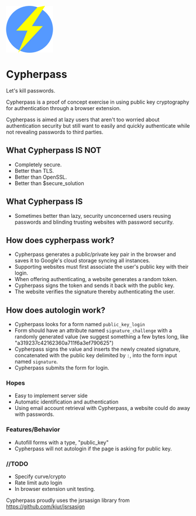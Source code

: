 ![Cypherpass](/img/cypher_128.png)

# Cypherpass

Let's kill passwords.

Cypherpass is a proof of concept exercise in using public key cryptography for
authentication through a browser extension.

Cypherpass is aimed at lazy users that aren't too worried about authentication
security but still want to easily and quickly authenticate while not revealing
passwords to third parties.

## What Cypherpass **IS NOT**
 - Completely secure.
 - Better than TLS.
 - Better than OpenSSL.
 - Better than $secure_solution

## What Cypherpass **IS**
 - Sometimes better than lazy, security unconcerned users reusing passwords
   and blinding trusting websites with password security.


## How does cypherpass work?
- Cypherpass generates a public/private key pair in the browser and saves it to
  Google's cloud storage syncing all instances.
- Supporting websites must first associate the user's public key with their login.
- When offering authenticating, a website generates a random token.
- Cypherpass signs the token and sends it back with the public key.
- The website verifies the signature thereby authenticating the user.

## How does autologin work?
- Cypherpass looks for a form named `public_key_login`
- Form should have an attribute named `signature_challenge`
  with a randomly generated value (we suggest something a few bytes
  long, like "a319237c42162360a711f6a3ef790625")
- Cypherpass signs the value and inserts the newly created signature, concatenated
  with the public key delimited by `:`, into the form input named `signature`.
- Cypherpass submits the form for login.

### Hopes
 - Easy to implement server side
 - Automatic identification and authentication
 - Using email account retrieval with Cypherpass, a website could do away with
   passwords.

### Features/Behavior
- Autofill forms with a type, "public_key"
- Cypherpass will not autologin if the page is asking for public key.

### //TODO
- Specify curve/crypto
- Rate limit auto login
- In browser extension unit testing.

Cypherpass proudly uses the jsrsasign library from
https://github.com/kjur/jsrsasign
